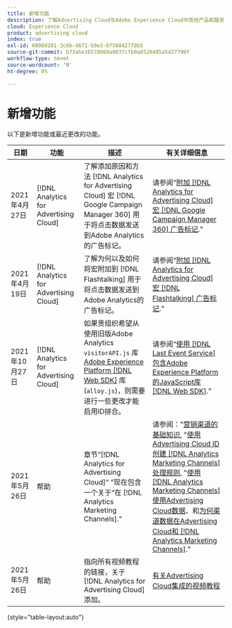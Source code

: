 ```yaml
---
title: 新增功能
description: 了解Advertising Cloud与Adobe Experience Cloud中其他产品和服务之间集成的更新。
cloud: Experience Cloud
product: advertising cloud
index: true
exl-id: 0808d101-3c6b-4671-b9e3-6f588427f8b5
source-git-commit: b73abe16578069a0037cfb0a8520485a5d27790f
workflow-type: tm+mt
source-wordcount: '0'
ht-degree: 0%

---
```


# 新增功能

以下是新增功能或最近更改的功能。

| 日期 | 功能 | 描述 | 有关详细信息 |
| ---- | ------- | ----------- | -------------------- |
| 2021年4月27日 | [!DNL Analytics for Advertising Cloud] | 了解添加原因和方法 [!DNL Analytics for Advertising Cloud] 宏 [!DNL Google Campaign Manager 360] 用于将点击数据发送到Adobe Analytics的广告标记。 | 请参阅“[附加 [!DNL Analytics for Advertising Cloud] 宏 [!DNL Google Campaign Manager 360] 广告标记](/help/integrations/analytics/macros-google-campaign-manager.md).&quot; |
| 2021年4月19日 | [!DNL Analytics for Advertising Cloud] | 了解为何以及如何将宏附加到 [!DNL Flashtalking] 用于将点击数据发送到Adobe Analytics的广告标记。 | 请参阅“[附加 [!DNL Analytics for Advertising Cloud] 宏 [!DNL Flashtalking] 广告标记](/help/integrations/analytics/macros-flashtalking.md).&quot; |
| 2021年10月27日 | [!DNL Analytics for Advertising Cloud] | 如果贵组织希望从使用旧版Adobe Analytics `visitorAPI.js` 库 [Adobe Experience Platform [!DNL Web SDK]](https://experienceleague.adobe.com/docs/experience-platform/edge/home.html) 库(`alloy.js`)，则需要进行一些更改才能启用ID拼合。 | 请参阅“[使用 [!DNL Last Event Service] 包含Adobe Experience Platform的JavaScript库 [!DNL Web SDK]](/help/integrations/analytics/web-sdk.md).&quot; |
| 2021年5月26日 | 帮助 | 章节“[!DNL Analytics for Advertising Cloud]“ ”现在包含一个关于“在 [!DNL Analytics Marketing Channels].&quot; | 请参阅：&quot;[营销渠道的基础知识](/help/integrations/analytics/marketing-channels/mc-overview.md), &quot;[使用Advertising Cloud ID创建 [!DNL Analytics Marketing Channels] 处理规则](/help/integrations/analytics/marketing-channels/mc-ids.md), &quot;[使用 [!DNL Analytics Marketing Channels] 使用Advertising Cloud数据](/help/integrations/analytics/marketing-channels/mc-ac-data.md)、和[为何渠道数据在Advertising Cloud和 [!DNL Analytics Marketing Channels]](/help/integrations/analytics/marketing-channels/mc-data-variances.md).&quot; |
| 2021年5月26日 | 帮助 | 指向所有视频教程的链接，关于 [!DNL Analytics for Advertising Cloud] 添加。 | [有关Advertising Cloud集成的视频教程](https://experienceleague.adobe.com/docs/advertising-cloud-learn/tutorials/overview.html) |

{style=&quot;table-layout:auto&quot;}

<!-- At some point, just make this an overview page instead?

Adobe Advertising Cloud is integrated with the following Adobe Experience Cloud products:

* [Adobe Analytics](/help/integrations/analytics/overview.md)

* Adobe Audience Manager

* Adobe Campaign (Advertising Cloud Search only)

* Adobe Experience Cloud Device Co-op
 -->
